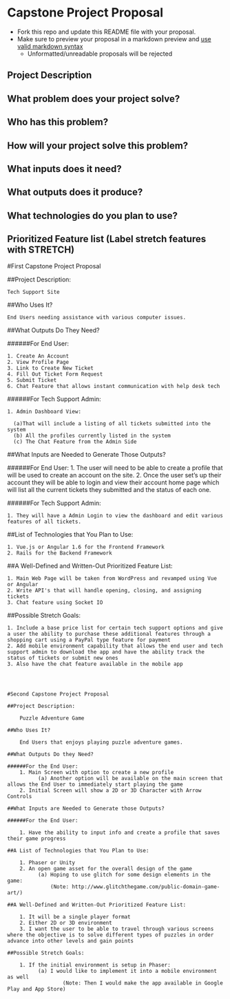 # Capstone Project Proposal

* Fork this repo and update this README file with your proposal.
* Make sure to preview your proposal in a markdown preview and [use valid markdown syntax](https://help.github.com/articles/basic-writing-and-formatting-syntax/)
  * Unformatted/unreadable proposals will be rejected

## Project Description


## What problem does your project solve?


## Who has this problem?


## How will your project solve this problem?


## What inputs does it need?


## What outputs does it produce?


## What technologies do you plan to use?


## Prioritized Feature list (Label stretch features with STRETCH)


#First Capstone Project Proposal

##Project Description:

    Tech Support Site

##Who Uses It?

    End Users needing assistance with various computer issues.

##What Outputs Do They Need?

######For End User:

    1. Create An Account
    2. View Profile Page
    3. Link to Create New Ticket
    4. Fill Out Ticket Form Request
    5. Submit Ticket
    6. Chat Feature that allows instant communication with help desk tech

######For Tech Support Admin:

    1. Admin Dashboard View:

      (a)That will include a listing of all tickets submitted into the system
      (b) All the profiles currently listed in the system
      (c) The Chat Feature from the Admin Side

##What Inputs are Needed to Generate Those Outputs?

######For End User:
    1. The user will need to be able to create a profile that will be used to create an account on the site.
    2. Once the user set’s up their account they will be able to login and view their account home page which will list all the current tickets they submitted and the status of each one.


######For Tech Support Admin:

    1. They will have a Admin Login to view the dashboard and edit various features of all tickets.

##List of Technologies that You Plan to Use:

    1. Vue.js or Angular 1.6 for the Frontend Framework
    2. Rails for the Backend Framework

##A Well-Defined and Written-Out Prioritized Feature List:

    1. Main Web Page will be taken from WordPress and revamped using Vue or Angular
    2. Write API's that will handle opening, closing, and assigning tickets
    3. Chat feature using Socket IO

##Possible Stretch Goals:

    1. Include a base price list for certain tech support options and give a user the ability to purchase these additional features through a shopping cart using a PayPal type feature for payment
    2. Add mobile environment capability that allows the end user and tech support admin to download the app and have the ability track the status of tickets or submit new ones
    3. Also have the chat feature available in the mobile app




    #Second Capstone Project Proposal

    ##Project Description:

        Puzzle Adventure Game

    ##Who Uses It?

        End Users that enjoys playing puzzle adventure games.

    ##What Outputs Do they Need?

    ######For the End User:
        1. Main Screen with option to create a new profile
              (a) Another option will be available on the main screen that allows the End User to immediately start playing the game
        2. Initial Screen will show a 2D or 3D Character with Arrow Controls

    ##What Inputs are Needed to Generate those Outputs?

    ######For the End User:

        1. Have the ability to input info and create a profile that saves their game progress

    ##A List of Technologies that You Plan to Use:

        1. Phaser or Unity
        2. An open game asset for the overall design of the game
              (a) Hoping to use glitch for some design elements in the game:
                  (Note: http://www.glitchthegame.com/public-domain-game-art/)

    ##A Well-Defined and Written-Out Prioritized Feature List:

        1. It will be a single player format
        2. Either 2D or 3D environment
        3. I want the user to be able to travel through various screens where the objective is to solve different types of puzzles in order advance into other levels and gain points

    ##Possible Stretch Goals:

        1. If the initial environment is setup in Phaser:
              (a) I would like to implement it into a mobile environment as well
                      (Note: Then I would make the app available in Google Play and App Store)
